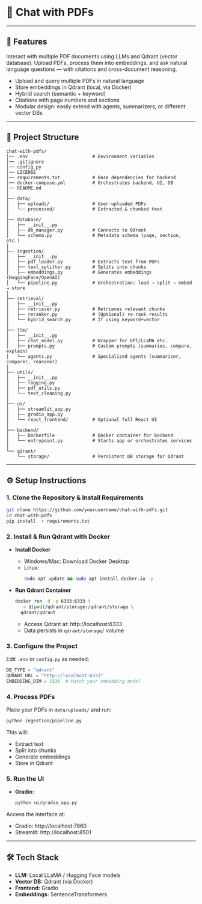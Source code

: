 # 📘 Chat with PDFs

---

## 🚀 Features

Interact with multiple PDF documents using LLMs and Qdrant (vector database). Upload PDFs, process them into embeddings, and ask natural language questions — with citations and cross-document reasoning.


- Upload and query multiple PDFs in natural language
- Store embeddings in Qdrant (local, via Docker)
- Hybrid search (semantic + keyword)
- Citations with page numbers and sections
- Modular design: easily extend with agents, summarizers, or different vector DBs

---

## 📂 Project Structure

```
chat-with-pdfs/
│── .env                        # Environment variables
│── .gitignore
│── config.py
│── LICENSE
│── requirements.txt            # Base dependencies for backend
│── docker-compose.yml          # Orchestrates backend, UI, DB
│── README.md
│
├── data/
│   ├── uploads/                # User-uploaded PDFs
│   └── processed/              # Extracted & chunked text
│
├── database/
│   ├── __init__.py
│   ├── db_manager.py           # Connects to Qdrant
│   └── schema.py               # Metadata schema (page, section, etc.)
│
├── ingestion/
│   ├── __init__.py
│   ├── pdf_loader.py           # Extracts text from PDFs
│   ├── text_splitter.py        # Splits into chunks
│   ├── embeddings.py           # Generates embeddings (HuggingFace/OpenAI)
│   └── pipeline.py             # Orchestration: load → split → embed → store
│
├── retrieval/
│   ├── __init__.py
│   ├── retriever.py            # Retrieves relevant chunks
│   ├── reranker.py             # (Optional) re-rank results
│   └── hybrid_search.py        # If using keyword+vector
│
├── llm/
│   ├── __init__.py
│   ├── chat_model.py           # Wrapper for GPT/LLaMA etc.
│   ├── prompts.py              # Custom prompts (summaries, compare, explain)
│   └── agents.py               # Specialized agents (summarizer, comparer, reasoner)
│
├── utils/
│   ├── __init__.py
│   ├── logging.py
│   ├── pdf_utils.py
│   └── text_cleaning.py
│
├── ui/
│   ├── streamlit_app.py
│   ├── gradio_app.py
│   └── react_frontend/         # Optional full React UI
│
├── backend/
│   ├── Dockerfile              # Docker container for backend
│   └── entrypoint.py           # Starts app or orchestrates services
│
└── qdrant/
    └── storage/                # Persistent DB storage for Qdrant
```

---

## ⚙️ Setup Instructions

### 1. Clone the Repository & Install Requirements

```bash
git clone https://github.com/yourusername/chat-with-pdfs.git
cd chat-with-pdfs
pip install -r requirements.txt
```

### 2. Install & Run Qdrant with Docker

- **Install Docker**
  - Windows/Mac: Download Docker Desktop
  - Linux:
    ```bash
    sudo apt update && sudo apt install docker.io -y
    ```

- **Run Qdrant Container**
  ```bash
  docker run -d -p 6333:6333 \
    -v $(pwd)/qdrant/storage:/qdrant/storage \
    qdrant/qdrant
  ```
  - Access Qdrant at: http://localhost:6333
  - Data persists in `qdrant/storage/` volume

### 3. Configure the Project

Edit `.env` or `config.py` as needed:

```python
DB_TYPE = "qdrant"
QDRANT_URL = "http://localhost:6333"
EMBEDDING_DIM = 1536  # Match your embedding model
```

### 4. Process PDFs

Place your PDFs in `data/uploads/` and run:

```bash
python ingestion/pipeline.py
```

This will:
- Extract text
- Split into chunks
- Generate embeddings
- Store in Qdrant

### 5. Run the UI

- **Gradio:**
  ```bash
  python ui/gradio_app.py
  ```

Access the interface at:
- Gradio: http://localhost:7860
- Streamlit: http://localhost:8501

---

## 🛠 Tech Stack

- **LLM:** Local LLaMA / Hugging Face models
- **Vector DB:** Qdrant (via Docker)
- **Frontend:** Gradio 
- **Embeddings:** SentenceTransformers 
